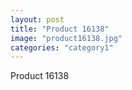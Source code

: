 ```yaml
---
layout: post
title: "Product 16138"
image: "product16138.jpg"
categories: "category1"
---
```

Product 16138

